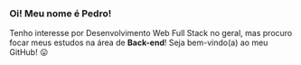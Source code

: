 ### Oi! Meu nome é Pedro!
Tenho interesse por Desenvolvimento Web Full Stack no geral, mas procuro focar meus estudos na área de __Back-end__!
Seja bem-vindo(a) ao meu GitHub! 😛

